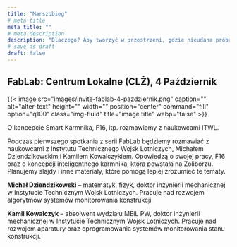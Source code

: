 ```yaml
---
title: "Marszobieg"
# meta title
meta_title: ""
# meta description
description: "Dlaczego? Aby tworzyć w przestrzeni, gdzie nieudana próba jest częścią nauki."
# save as draft
draft: false
---
```

## FabLab: Centrum Lokalne (CLŻ), 4 Październik

{{< image src="images/invite-fablab-4-pazdziernik.png" caption="" alt="alter-text" height="" width="" position="center" command="fill" option="q100" class="img-fluid" title="image title"  webp="false" >}}

O koncepcie Smart Karmnika, F16, itp. rozmawiamy z naukowcami ITWL.

Podczas pierwszego spotkania z serii FabLab będziemy rozmawiać z naukowcami z Instytutu Technicznego Wojsk Lotniczych, Michałem Dziendzikowskim i Kamilem Kowalczykiem. Opowiedzą o swojej pracy, F16 oraz o koncepcji inteligentnego karmnika, która powstała na Żoliborzu. Planujemy slajdy i inne materiały, które pomogą lepiej zrozumieć te tematy.

**Michał Dziendzikowski** – matematyk, fizyk, doktor inżynierii mechanicznej w Instytucie Technicznym Wojsk Lotniczych. Pracuje nad rozwojem algorytmów systemów monitorowania konstrukcji.

**Kamil Kowalczyk** – absolwent wydziału MEiL PW, doktor inżynierii mechanicznej w Instytucie Technicznym Wojsk Lotniczych. Pracuje nad rozwojem aparatury oraz oprogramowania systemów monitorowania stanu konstrukcji.
